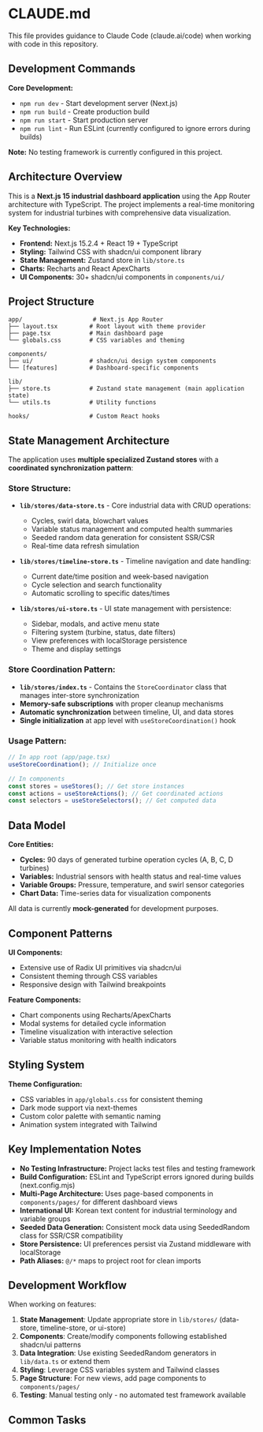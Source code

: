 # CLAUDE.md

This file provides guidance to Claude Code (claude.ai/code) when working with code in this repository.

## Development Commands

**Core Development:**

- `npm run dev` - Start development server (Next.js)
- `npm run build` - Create production build
- `npm run start` - Start production server
- `npm run lint` - Run ESLint (currently configured to ignore errors during builds)

**Note:** No testing framework is currently configured in this project.

## Architecture Overview

This is a **Next.js 15 industrial dashboard application** using the App Router architecture with TypeScript. The project implements a real-time monitoring system for industrial turbines with comprehensive data visualization.

**Key Technologies:**

- **Frontend:** Next.js 15.2.4 + React 19 + TypeScript
- **Styling:** Tailwind CSS with shadcn/ui component library
- **State Management:** Zustand store in `lib/store.ts`
- **Charts:** Recharts and React ApexCharts
- **UI Components:** 30+ shadcn/ui components in `components/ui/`

## Project Structure

```
app/                    # Next.js App Router
├── layout.tsx         # Root layout with theme provider
├── page.tsx           # Main dashboard page
└── globals.css        # CSS variables and theming

components/
├── ui/                # shadcn/ui design system components
└── [features]         # Dashboard-specific components

lib/
├── store.ts           # Zustand state management (main application state)
└── utils.ts           # Utility functions

hooks/                 # Custom React hooks
```

## State Management Architecture

The application uses **multiple specialized Zustand stores** with a **coordinated synchronization pattern**:

### Store Structure:

- **`lib/stores/data-store.ts`** - Core industrial data with CRUD operations:

  - Cycles, swirl data, blowchart values
  - Variable status management and computed health summaries
  - Seeded random data generation for consistent SSR/CSR
  - Real-time data refresh simulation

- **`lib/stores/timeline-store.ts`** - Timeline navigation and date handling:

  - Current date/time position and week-based navigation
  - Cycle selection and search functionality
  - Automatic scrolling to specific dates/times

- **`lib/stores/ui-store.ts`** - UI state management with persistence:
  - Sidebar, modals, and active menu state
  - Filtering system (turbine, status, date filters)
  - View preferences with localStorage persistence
  - Theme and display settings

### Store Coordination Pattern:

- **`lib/stores/index.ts`** - Contains the `StoreCoordinator` class that manages inter-store synchronization
- **Memory-safe subscriptions** with proper cleanup mechanisms
- **Automatic synchronization** between timeline, UI, and data stores
- **Single initialization** at app level with `useStoreCoordination()` hook

### Usage Pattern:

```typescript
// In app root (app/page.tsx)
useStoreCoordination(); // Initialize once

// In components
const stores = useStores(); // Get store instances
const actions = useStoreActions(); // Get coordinated actions
const selectors = useStoreSelectors(); // Get computed data
```

## Data Model

**Core Entities:**

- **Cycles:** 90 days of generated turbine operation cycles (A, B, C, D turbines)
- **Variables:** Industrial sensors with health status and real-time values
- **Variable Groups:** Pressure, temperature, and swirl sensor categories
- **Chart Data:** Time-series data for visualization components

All data is currently **mock-generated** for development purposes.

## Component Patterns

**UI Components:**

- Extensive use of Radix UI primitives via shadcn/ui
- Consistent theming through CSS variables
- Responsive design with Tailwind breakpoints

**Feature Components:**

- Chart components using Recharts/ApexCharts
- Modal systems for detailed cycle information
- Timeline visualization with interactive selection
- Variable status monitoring with health indicators

## Styling System

**Theme Configuration:**

- CSS variables in `app/globals.css` for consistent theming
- Dark mode support via next-themes
- Custom color palette with semantic naming
- Animation system integrated with Tailwind

## Key Implementation Notes

- **No Testing Infrastructure:** Project lacks test files and testing framework
- **Build Configuration:** ESLint and TypeScript errors ignored during builds (next.config.mjs)
- **Multi-Page Architecture:** Uses page-based components in `components/pages/` for different dashboard views
- **International UI:** Korean text content for industrial terminology and variable groups
- **Seeded Data Generation:** Consistent mock data using SeededRandom class for SSR/CSR compatibility
- **Store Persistence:** UI preferences persist via Zustand middleware with localStorage
- **Path Aliases:** `@/*` maps to project root for clean imports

## Development Workflow

When working on features:

1. **State Management**: Update appropriate store in `lib/stores/` (data-store, timeline-store, or ui-store)
2. **Components**: Create/modify components following established shadcn/ui patterns
3. **Data Integration**: Use existing SeededRandom generators in `lib/data.ts` or extend them
4. **Styling**: Leverage CSS variables system and Tailwind classes
5. **Page Structure**: For new views, add page components to `components/pages/`
6. **Testing**: Manual testing only - no automated test framework available

## Common Tasks
